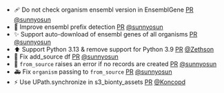 - 🩹 Do not check organism ensembl version in EnsemblGene [PR](https://github.com/laminlabs/bionty/pull/240) [@sunnyosun](https://github.com/sunnyosun)
- 🎨 Improve ensembl prefix detection [PR](https://github.com/laminlabs/bionty/pull/239) [@sunnyosun](https://github.com/sunnyosun)
- ✨ Support auto-download of ensembl genes of all organisms [PR](https://github.com/laminlabs/bionty/pull/236) [@sunnyosun](https://github.com/sunnyosun)
- ⬆️ Support Python 3.13 & remove support for Python 3.9 [PR](https://github.com/laminlabs/bionty/pull/237) [@Zethson](https://github.com/Zethson)
- 🐛 Fix add_source df [PR](https://github.com/laminlabs/bionty/pull/235) [@sunnyosun](https://github.com/sunnyosun)
- 🎨 `from_source` raises an error if no records are created [PR](https://github.com/laminlabs/bionty/pull/234) [@sunnyosun](https://github.com/sunnyosun)
- 🚑 Fix `organism` passing to `from_source` [PR](https://github.com/laminlabs/bionty/pull/233) [@sunnyosun](https://github.com/sunnyosun)
- ⚡️ Use UPath.synchronize in s3_bionty_assets [PR](https://github.com/laminlabs/bionty/pull/231) [@Koncopd](https://github.com/Koncopd)
